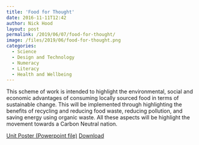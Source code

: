 ```yaml
---
title: 'Food for Thought'
date: 2016-11-11T12:42
author: Nick Hood
layout: post
permalink: /2019/06/07/food-for-thought/
image: /files/2019/06/food-for-thought.png
categories:
  - Science
  - Design and Technology
  - Numeracy
  - Literacy
  - Health and Wellbeing
---
```


This scheme of work is intended to highlight the environmental, social and economic advantages of consuming locally sourced food in terms of sustainable change. This will be implemented through highlighting the benefits of recycling and reducing food waste, reducing pollution, and saving energy using organic waste. All these aspects will be highlight the movement towards a Carbon Neutral nation. 

<div class="wp-block-file"><a href="/files/2019/06/food-for-thought.pptx">Unit Poster (Powerpoint file)</a> <a href="/files/2019/06/food-for-thought.pptx" class="btn btn-sm btn-default" download>Download</a></div>
